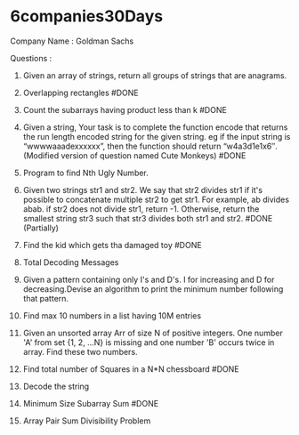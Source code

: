 # 6companies30Days

Company Name : Goldman Sachs

Questions :

1. Given an array of strings, return all groups of strings that are anagrams.

2. Overlapping rectangles #DONE

3. Count the subarrays having product less than k #DONE

4. Given a string, Your task is to complete the function encode that returns the run length encoded string for the given string. eg if the input string is “wwwwaaadexxxxxx”, then the function should return “w4a3d1e1x6″.(Modified version of question named Cute Monkeys) #DONE

5. Program to find Nth Ugly Number.

6. Given two strings str1 and str2. We say that str2 divides str1 if it's possible to concatenate multiple str2 to get str1. For example, ab divides abab. if str2 does not divide str1, return -1. Otherwise, return the smallest string str3 such that str3 divides both str1 and str2. #DONE (Partially)

7. Find the kid which gets tha damaged toy #DONE

8. Total Decoding Messages

9. Given a pattern containing only I's and D's. I for increasing and D for decreasing.Devise an algorithm to print the minimum number following that pattern.

10. Find max 10 numbers in a list having 10M entries

11. Given an unsorted array Arr of size N of positive integers. One number 'A' from set {1, 2, …N} is missing and one number 'B' occurs twice in array. Find these two numbers.

12. Find total number of Squares in a N*N chessboard #DONE

13. Decode the string

14. Minimum Size Subarray Sum #DONE

15. Array Pair Sum Divisibility Problem
